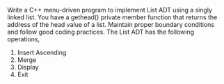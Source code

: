 Write a C++ menu-driven program to implement List ADT using a singly linked list. You have a gethead() private member function that returns the address of the head value of a list. Maintain proper boundary conditions and follow good coding practices. The List ADT has the following operations,
1. Insert Ascending
2. Merge
3. Display
4. Exit
